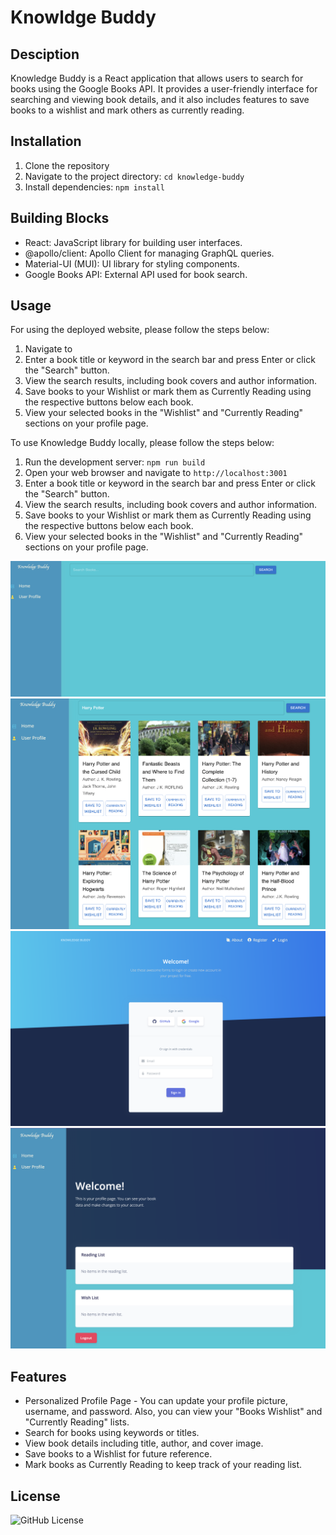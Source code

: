 # Knowldge Buddy

## Desciption

Knowledge Buddy is a React application that allows users to search for books using the Google Books API. It provides a user-friendly interface for searching and viewing book details, and it also includes features to save books to a wishlist and mark others as currently reading.

## Installation

1. Clone the repository
2. Navigate to the project directory: `cd knowledge-buddy`
3. Install dependencies: `npm install`

## Building Blocks

- React: JavaScript library for building user interfaces.
- @apollo/client: Apollo Client for managing GraphQL queries.
- Material-UI (MUI): UI library for styling components.
- Google Books API: External API used for book search.

## Usage

For using the deployed website, please follow the steps below:

1. Navigate to 
2. Enter a book title or keyword in the search bar and press Enter or click the "Search" button.
3. View the search results, including book covers and author information.
4. Save books to your Wishlist or mark them as Currently Reading using the respective buttons below each book.
5. View your selected books in the "Wishlist" and "Currently Reading" sections on your profile page.

To use Knowledge Buddy locally, please follow the steps below:

1. Run the development server: `npm run build`
2. Open your web browser and navigate to `http://localhost:3001`
3. Enter a book title or keyword in the search bar and press Enter or click the "Search" button.
4. View the search results, including book covers and author information.
5. Save books to your Wishlist or mark them as Currently Reading using the respective buttons below each book.
6. View your selected books in the "Wishlist" and "Currently Reading" sections on your profile page.

![Home Page](./client/src/assets/img/HomePage.png)
![Example Results](./client/src/assets/img/ExampleResults.png)
![Login Page](./client/src/assets/img/LoginPage.png)
![Profile Page](./client/src/assets/img/ProfilePage.png)

## Features

- Personalized Profile Page - You can update your profile picture, username, and password. Also, you can view your "Books Wishlist" and "Currently Reading" lists.
- Search for books using keywords or titles.
- View book details including title, author, and cover image.
- Save books to a Wishlist for future reference.
- Mark books as Currently Reading to keep track of your reading list.

## License

![GitHub License](https://img.shields.io/badge/license-MIT-blue.svg)